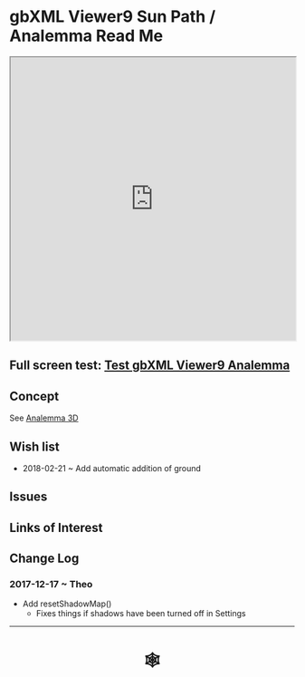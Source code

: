 <span style=display:none; >[You are now in a GitHub source code view - click this link to view Read Me file as a web page](http://www.ladybug.tools/spider/index.html#gbxml-viewer/r9/gbxml-viewer9-07-analemma/README.md "View file as a web page." ) </span>

# gbXML Viewer9 Sun Path / Analemma Read Me


<iframe class=iframeReadMe src=http://www.ladybug.tools/spider/gbxml-viewer/r9/gbxml-viewer9-07-analemma/test-gbxml-viewer9-analemma.html width=100% height=500px >Iframes are not displayed on github.com</iframe>


## Full screen test: [Test gbXML Viewer9 Analemma]( http://www.ladybug.tools/spider/gbxml-viewer/r9/gbxml-viewer9-07-analemma/test-gbxml-viewer9-analemma.html )




## Concept

See [Analemma 3D]( http://www.ladybug.tools/spider/index.html#analemma3d/README.md )


## Wish list

* 2018-02-21 ~ Add automatic addition of ground

## Issues



## Links of Interest



## Change Log


### 2017-12-17 ~ Theo

* Add resetShadowMap()
	* Fixes things if shadows have been turned off in Settings


***


# <center title="hello!" ><a href=javascript:window.scrollTo(0,0); style=text-decoration:none; > &#x1f578; </a></center>




